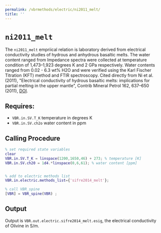 ```yaml
---
permalink: /vbrmethods/electric/ni2011_melt/
title: ''
---
```

# `ni2011_melt`

The `ni2011_melt` empriical relation is laboratory derived from electrical conductivity studies of hydrous and anhydrous basaltic melts. The water content ranged from  Impedance spectra were collected at temperature condition of 1,473–1,923 degrees K and 2 GPa respectively. Water contents ranged from 0.02 - 6.3 wt% H2O and were verified using the Karl Fischer Titration (KFT) method and FTIR spectroscopy. Cited directly from Ni et al. (2011), "Electrical conductivity of hydrous basaltic melts: implications for partial melting in the upper mantle", Contrib Mineral Petrol 162, 637–650 (2011), [DOI](https://doi.org/10.1007/s00410-011-0617-4).

## Requires:
* `VBR.in.SV.T_K` temperature in degrees K
* `VBR.in.SV.ch2o` water content in ppm

## Calling Procedure

```matlab
% set required state variables
clear
VBR.in.SV.T_K = linspace(1200,1650,46) + 273; % temperature [K]
VBR.in.SV.ch20 = 1d4.*linspace(0,6,61); % water content [ppm]


% add to electric methods list
VBR.in.electric.methods_list={'sifre2014_melt'};

% call VBR_spine
[VBR] = VBR_spine(VBR) ;
```

## Output
Output is `VBR.out.electric.sifre2014_melt.esig`, the electrical conductivity of Olivine in S/m.
